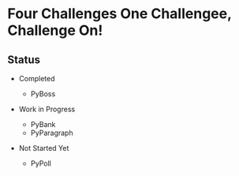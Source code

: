# Four Challenges One Challengee, Challenge On!

## Status

* Completed
    * PyBoss

* Work in Progress
    * PyBank
    * PyParagraph

* Not Started Yet
    * PyPoll